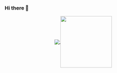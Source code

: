 ### Hi there 👋

<!--
**rafaeltuelho/rafaeltuelho** is a ✨ _special_ ✨ repository because its `README.md` (this file) appears on your GitHub profile.

Here are some ideas to get you started:

- 🔭 I’m currently working on ...
- 🌱 I’m currently learning ...
- 👯 I’m looking to collaborate on ...
- 🤔 I’m looking for help with ...
- 💬 Ask me about ...
- 📫 How to reach me: ...
-->
<div data-iframe-width="150" data-iframe-height="270" data-share-badge-id="67bb6b1d-7300-4f1f-abf3-e4ebbc06695f" data-share-badge-host="https://www.credly.com"></div><script type="text/javascript" async src="//cdn.credly.com/assets/utilities/embed.js"></script>
<p align="center">
  <a href="https://github.com/riferrei?tab=repositories">
    <img
      align="center"
      src="https://github-readme-stats.vercel.app/api/top-langs/?username=rafaeltuelho&layout=compact"
    />
  </a>
  <a href="https://github.com/riferrei?tab=repositories">
    <img
      align="center"
      height="165"
      src="https://github-readme-stats.vercel.app/api?username=rafaeltuelho&count_private=true&show_icons=true&custom_title=Github%20Status&hide=issues"
    />
  </a>
</p>
